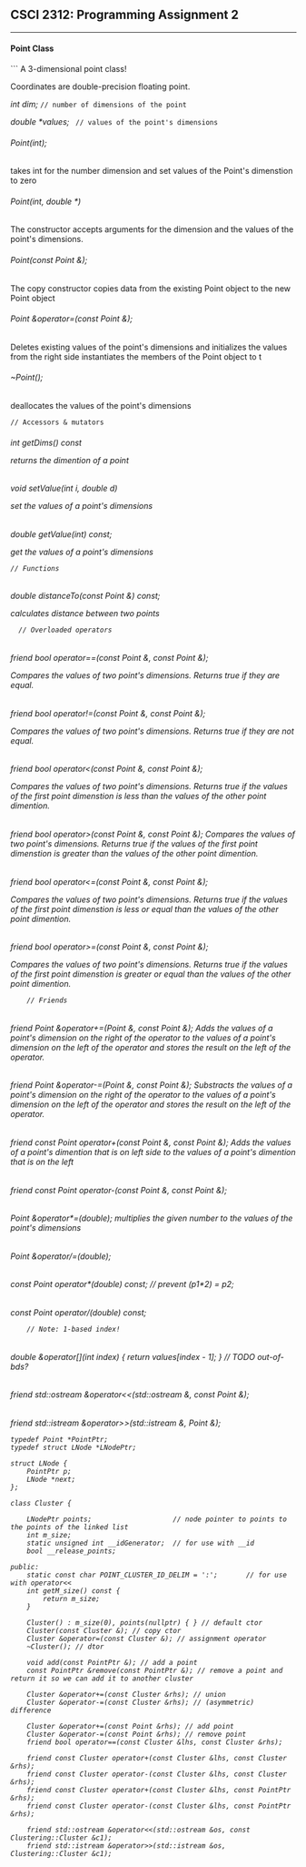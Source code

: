 ## CSCI 2312: Programming Assignment 2
* * *
<h4>Point Class</h4>```
A 3-dimensional point class!

Coordinates are double-precision floating point.

_int dim;_    `` // number of dimensions of the point ``

_double *values;_  ``` // values of the point's dimensions```

  <h6> Point(int);</h6>
	<p>takes int for the number dimension and set values of the Point's dimenstion to zero</p>

  <h6> Point(int, double *)</h6>
	<p>The constructor accepts arguments for the dimension and the values of the point's dimensions.</p>

  <h6> Point(const Point &);</h6>
	<p>The copy constructor copies data from the existing Point object to the new Point object</p>
  <h6>Point &operator=(const Point &);</h6>
	<p>Deletes existing values of the point's dimensions and initializes the values from the right side
	instantiates the members of the Point object to t</p>
  <h6>~Point();</h6>
	<p>deallocates the values of the point's dimensions</p>

 ``` // Accessors & mutators ```
  <h6>int getDims() const
<p>returns the dimention of a point</p>

 <h6> void setValue(int i, double d)
<p>set the values of a point's dimensions</p>
  
  <h6> double getValue(int) const;
<p>get the values of a point's dimensions</p>

 ``` // Functions ```
 <h6>  double distanceTo(const Point &) const;
<p>calculates distance between two points </p>

 ```  // Overloaded operators```

 <h6> friend bool operator==(const Point &, const Point &);
	<p>Compares the values of two point's dimensions. Returns true if they are equal.</p>
 <h6>  friend bool operator!=(const Point &, const Point &);
<p>Compares the values of two point's dimensions. Returns true if they are not equal.</p>
 <h6>friend bool operator<(const Point &, const Point &);
<p>Compares the values of two point's dimensions. Returns true if the values of the first point dimenstion is less than the values of the other point dimention.</p>
  <h6> friend bool operator>(const Point &, const Point &);
Compares the values of two point's dimensions. Returns true if the values of the first point dimenstion is greater than the values of the other point dimention.</p>
 <h6> friend bool operator<=(const Point &, const Point &);
<p>Compares the values of two point's dimensions. Returns true if the values of the first point dimenstion is less or equal than the values of the other point dimention.</p>
 <h6> friend bool operator>=(const Point &, const Point &);
<p>Compares the values of two point's dimensions. Returns true if the values of the first point dimenstion is greater or equal than the values of the other point dimention.</p>

        // Friends
 <h6> friend Point &operator+=(Point &, const Point &);
 Adds the values of a point's dimension on the right of the operator to the values of a point's dimension on the left of the operator and stores the result  on the left of the operator. 
 <h6> friend Point &operator-=(Point &, const Point &);
 Substracts the values of a point's dimension on the right of the operator to the values of a point's dimension on the left of the operator and stores the result on the left of the operator. 
 <h6> friend const Point operator+(const Point &, const Point &);
Adds the values of a point's dimention that is on left side to the values of a point's dimention that is on the left

 <h6> friend const Point operator-(const Point &, const Point &);


 <h6> Point &operator*=(double);
multiplies the given number to the values of the point's dimensions

<h6>Point &operator/=(double);
 <h6>  const Point operator*(double) const; // prevent (p1*2) = p2;
 <h6> const Point operator/(double) const;

        // Note: 1-based index!
 <h6> double &operator[](int index) { return values[index - 1]; } // TODO out-of-bds?

 <h6> friend std::ostream &operator<<(std::ostream &, const Point &);
 <h6> friend std::istream &operator>>(std::istream &, Point &);



    typedef Point *PointPtr;
    typedef struct LNode *LNodePtr;

    struct LNode {
        PointPtr p;
        LNode *next;
    };

    class Cluster {

        LNodePtr points;                    // node pointer to points to the points of the linked list
        int m_size;
        static unsigned int __idGenerator;  // for use with __id
        bool __release_points;

    public:
        static const char POINT_CLUSTER_ID_DELIM = ':';       // for use with operator<<
        int getM_size() const {
            return m_size;
        }

        Cluster() : m_size(0), points(nullptr) { } // default ctor
        Cluster(const Cluster &); // copy ctor
        Cluster &operator=(const Cluster &); // assignment operator
        ~Cluster(); // dtor

        void add(const PointPtr &); // add a point
        const PointPtr &remove(const PointPtr &); // remove a point and return it so we can add it to another cluster

        Cluster &operator+=(const Cluster &rhs); // union
        Cluster &operator-=(const Cluster &rhs); // (asymmetric) difference

        Cluster &operator+=(const Point &rhs); // add point
        Cluster &operator-=(const Point &rhs); // remove point
        friend bool operator==(const Cluster &lhs, const Cluster &rhs);

        friend const Cluster operator+(const Cluster &lhs, const Cluster &rhs);
        friend const Cluster operator-(const Cluster &lhs, const Cluster &rhs);
        friend const Cluster operator+(const Cluster &lhs, const PointPtr &rhs);
        friend const Cluster operator-(const Cluster &lhs, const PointPtr &rhs);

        friend std::ostream &operator<<(std::ostream &os, const Clustering::Cluster &c1);
        friend std::istream &operator>>(std::istream &os, Clustering::Cluster &c1);
